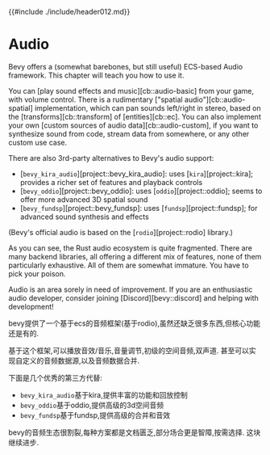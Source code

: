{{#include ./include/header012.md}}

# Audio

Bevy offers a (somewhat barebones, but still useful) ECS-based Audio framework.
This chapter will teach you how to use it.

You can [play sound effects and music][cb::audio-basic] from your game, with
volume control. There is a rudimentary ["spatial audio"][cb::audio-spatial]
implementation, which can pan sounds left/right in stereo, based on the
[transforms][cb::transform] of [entities][cb::ec]. You can also implement your
own [custom sources of audio data][cb::audio-custom], if you want to synthesize
sound from code, stream data from somewhere, or any other custom use case.

There are also 3rd-party alternatives to Bevy's audio support:
 - [`bevy_kira_audio`][project::bevy_kira_audio]: uses [`kira`][project::kira]; provides a richer set of features and playback controls
 - [`bevy_oddio`][project::bevy_oddio]: uses [`oddio`][project::oddio]; seems to offer more advanced 3D spatial sound
 - [`bevy_fundsp`][project::bevy_fundsp]: uses [`fundsp`][project::fundsp]; for advanced sound synthesis and effects

(Bevy's official audio is based on the [`rodio`][project::rodio] library.)

As you can see, the Rust audio ecosystem is quite fragmented. There are
many backend libraries, all offering a different mix of features, none of
them particularly exhaustive. All of them are somewhat immature. You have
to pick your poison.

Audio is an area sorely in need of improvement. If you are an enthusiastic
audio developer, consider joining [Discord][bevy::discord] and helping
with development!

bevy提供了一个基于ecs的音频框架(基于rodio),虽然还缺乏很多东西,但核心功能还是有的.

基于这个框架,可以播放音效/音乐,音量调节,初级的空间音频,双声道.
甚至可以实现自定义的音频数据源,以及音频数据合并.

下面是几个优秀的第三方代替:
 - `bevy_kira_audio`基于kira,提供丰富的功能和回放控制
 - `bevy_oddio`基于oddio,提供高级的3d空间音频
 - `bevy_fundsp`基于fundsp,提供高级的合并和音效

bevy的音频生态很割裂,每种方案都是文档匮乏,部分场合更是智障,按需选择.
这块继续进步.

